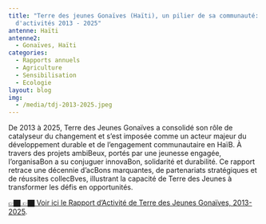 ```yaml
---
title: "Terre des jeunes Gonaïves (Haïti), un pilier de sa communauté: Rapport
  d'activités 2013 - 2025"
antenne: Haïti
antenne2:
  - Gonaïves, Haïti
categories:
  - Rapports annuels
  - Agriculture
  - Sensibilisation
  - Ecologie
layout: blog
img:
  - /media/tdj-2013-2025.jpeg
---
```

De 2013 à 2025, Terre des Jeunes Gonaïves a consolidé son rôle de catalyseur du changement et s’est imposée comme un acteur majeur du développement durable et de l’engagement communautaire en HaïB. À travers des projets ambiBeux, portés par une jeunesse engagée, l’organisaBon a su conjuguer innovaBon, solidarité et durabilité. Ce rapport retrace une décennie d’acBons marquantes, de partenariats stratégiques et de réussites collecBves, illustrant la capacité de Terre des Jeunes à transformer les défis en opportunités.

<a href="/media/rapport-2013-2025-tdj-gonaives-haiti.pdf">👉🏿 👉🏿 Voir ici le Rapport d’Activité de Terre des Jeunes Gonaïves, 2013-2025</a>.
